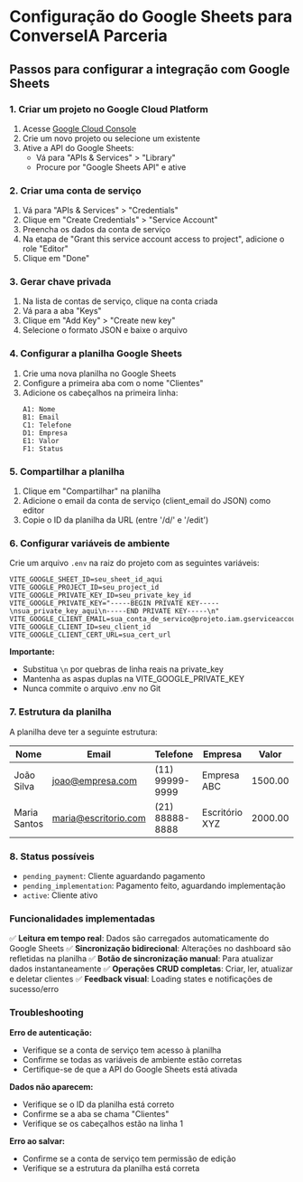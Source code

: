 # Configuração do Google Sheets para ConverseIA Parceria

## Passos para configurar a integração com Google Sheets

### 1. Criar um projeto no Google Cloud Platform

1. Acesse [Google Cloud Console](https://console.cloud.google.com/)
2. Crie um novo projeto ou selecione um existente
3. Ative a API do Google Sheets:
   - Vá para "APIs & Services" > "Library"
   - Procure por "Google Sheets API" e ative

### 2. Criar uma conta de serviço

1. Vá para "APIs & Services" > "Credentials"
2. Clique em "Create Credentials" > "Service Account"
3. Preencha os dados da conta de serviço
4. Na etapa de "Grant this service account access to project", adicione o role "Editor"
5. Clique em "Done"

### 3. Gerar chave privada

1. Na lista de contas de serviço, clique na conta criada
2. Vá para a aba "Keys"
3. Clique em "Add Key" > "Create new key"
4. Selecione o formato JSON e baixe o arquivo

### 4. Configurar a planilha Google Sheets

1. Crie uma nova planilha no Google Sheets
2. Configure a primeira aba com o nome "Clientes"
3. Adicione os cabeçalhos na primeira linha:
   ```
   A1: Nome
   B1: Email
   C1: Telefone
   D1: Empresa
   E1: Valor
   F1: Status
   ```

### 5. Compartilhar a planilha

1. Clique em "Compartilhar" na planilha
2. Adicione o email da conta de serviço (client_email do JSON) como editor
3. Copie o ID da planilha da URL (entre '/d/' e '/edit')

### 6. Configurar variáveis de ambiente

Crie um arquivo `.env` na raiz do projeto com as seguintes variáveis:

```env
VITE_GOOGLE_SHEET_ID=seu_sheet_id_aqui
VITE_GOOGLE_PROJECT_ID=seu_project_id
VITE_GOOGLE_PRIVATE_KEY_ID=seu_private_key_id
VITE_GOOGLE_PRIVATE_KEY="-----BEGIN PRIVATE KEY-----\nsua_private_key_aqui\n-----END PRIVATE KEY-----\n"
VITE_GOOGLE_CLIENT_EMAIL=sua_conta_de_servico@projeto.iam.gserviceaccount.com
VITE_GOOGLE_CLIENT_ID=seu_client_id
VITE_GOOGLE_CLIENT_CERT_URL=sua_cert_url
```

**Importante:** 
- Substitua `\n` por quebras de linha reais na private_key
- Mantenha as aspas duplas na VITE_GOOGLE_PRIVATE_KEY
- Nunca commite o arquivo .env no Git

### 7. Estrutura da planilha

A planilha deve ter a seguinte estrutura:

| Nome | Email | Telefone | Empresa | Valor | Status |
|------|-------|----------|---------|-------|---------|
| João Silva | joao@empresa.com | (11) 99999-9999 | Empresa ABC | 1500.00 | pending_payment |
| Maria Santos | maria@escritorio.com | (21) 88888-8888 | Escritório XYZ | 2000.00 | active |

### 8. Status possíveis

- `pending_payment`: Cliente aguardando pagamento
- `pending_implementation`: Pagamento feito, aguardando implementação
- `active`: Cliente ativo

### Funcionalidades implementadas

✅ **Leitura em tempo real**: Dados são carregados automaticamente do Google Sheets
✅ **Sincronização bidirecional**: Alterações no dashboard são refletidas na planilha
✅ **Botão de sincronização manual**: Para atualizar dados instantaneamente
✅ **Operações CRUD completas**: Criar, ler, atualizar e deletar clientes
✅ **Feedback visual**: Loading states e notificações de sucesso/erro

### Troubleshooting

**Erro de autenticação:**
- Verifique se a conta de serviço tem acesso à planilha
- Confirme se todas as variáveis de ambiente estão corretas
- Certifique-se de que a API do Google Sheets está ativada

**Dados não aparecem:**
- Verifique se o ID da planilha está correto
- Confirme se a aba se chama "Clientes"
- Verifique se os cabeçalhos estão na linha 1

**Erro ao salvar:**
- Confirme se a conta de serviço tem permissão de edição
- Verifique se a estrutura da planilha está correta
